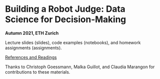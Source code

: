 # Building a Robot Judge: Data Science for Decision-Making
**Autumn 2021, ETH Zurich**

Lecture slides (slides), code examples (notebooks), and homework assignments (assignments).

[References and Readings](https://docs.google.com/document/d/14g-hYQq9kExzpo4pEBYd4YKmcG08MoG8IjLlSEGvHCw/edit?usp=sharing)

Thanks to Christoph Goessmann, Malka Guillot, and Claudia Marangon for contributions to these materials.
